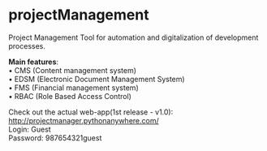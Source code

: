# projectManagement
Project Management Tool for automation and digitalization of development processes.  

<b>Main features</b>:  
• CMS (Content management system)  
• EDSM (Electronic Document Management System)  
• FMS (Financial management system)  
• RBAC (Role Based Access Control)  
  
  
Check out the actual web-app(1st release - v1.0): http://projectmanager.pythonanywhere.com/  
Login: Guest  
Password: 987654321guest  
